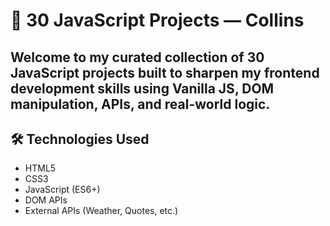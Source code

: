 # 🚀 30 JavaScript Projects — Collins

Welcome to my curated collection of **30 JavaScript projects** built to sharpen my frontend development skills using **Vanilla JS**, **DOM manipulation**, **APIs**, and **real-world logic**.
---

## 🛠️ Technologies Used

- HTML5
- CSS3
- JavaScript (ES6+)
- DOM APIs
- External APIs (Weather, Quotes, etc.)
